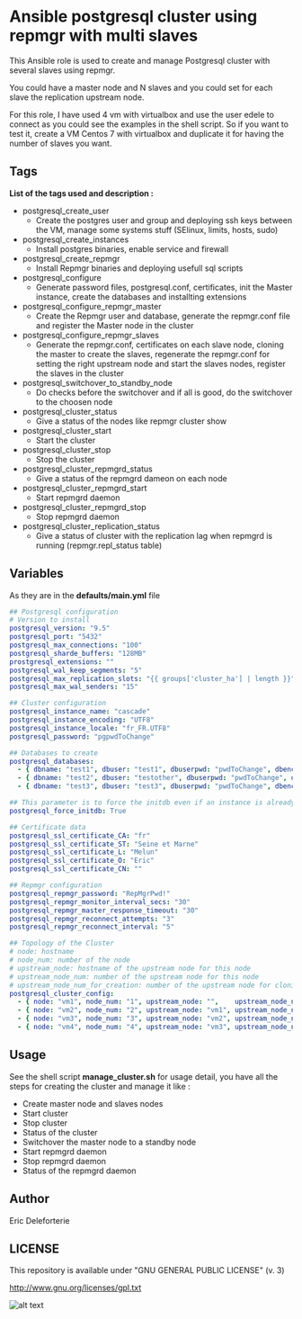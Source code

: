 # Ansible postgresql cluster using repmgr with multi slaves

This Ansible role is used to create and manage Postgresql cluster with several slaves using repmgr.

You could have a master node and N slaves and you could set for each slave the replication upstream node.

For this role, I have used 4 vm with virtualbox and use the user edele to connect as you could see the examples in the shell script. So if you want to test it, create a VM Centos 7 with virtualbox and duplicate it for having the number of slaves you want.

## Tags

**List of the tags used and description :**

* postgresql_create_user
    * Create the postgres user and group and deploying ssh keys between the VM, manage some systems stuff (SElinux, limits, hosts, sudo)
* postgresql_create_instances
    * Install postgres binaries, enable service and firewall
* postgresql_create_repmgr
    * Install Repmgr binaries and deploying usefull sql scripts
* postgresql_configure
    * Generate password files, postgresql.conf, certificates, init the Master instance, create the databases and installting extensions
* postgresql_configure_repmgr_master
    * Create the Repmgr user and database, generate the repmgr.conf file and register the Master node in the cluster
* postgresql_configure_repmgr_slaves
    * Generate the repmgr.conf, certificates on each slave node, cloning the master to create the slaves, regenerate the repmgr.conf for setting the right upstream node and start the slaves nodes, register the slaves in the cluster
* postgresql_switchover_to_standby_node
    * Do checks before the switchover and if all is good, do the switchover to the choosen node
* postgresql_cluster_status
    * Give a status of the nodes like repmgr cluster show
* postgresql_cluster_start
    * Start the cluster
* postgresql_cluster_stop
    * Stop the cluster
* postgresql_cluster_repmgrd_status
    * Give a status of the repmgrd dameon on each node
* postgresql_cluster_repmgrd_start
    * Start repmgrd daemon
* postgresql_cluster_repmgrd_stop
    * Stop repmgrd daemon
* postgresql_cluster_replication_status
    * Give a status of cluster with the replication lag when repmgrd is running (repmgr.repl_status table)

## Variables

As they are in the **defaults/main.yml** file

```yaml
## Postgresql configuration
# Version to install
postgresql_version: "9.5"
postgresql_port: "5432"
postgresql_max_connections: "100"
postgresql_sharde_buffers: "128MB"
prostgresql_extensions: ""
postgresql_wal_keep_segments: "5"
postgresql_max_replication_slots: "{{ groups['cluster_ha'] | length }}"
postgresql_max_wal_senders: "15"

## Cluster configuration
postgresql_instance_name: "cascade"
postgresql_instance_encoding: "UTF8"
postgresql_instance_locale: "fr_FR.UTF8"
postgresql_password: "pgpwdToChange"

## Databases to create 
postgresql_databases:
  - { dbname: "test1", dbuser: "test1", dbuserpwd: "pwdToChange", dbencoding: "UTF8", dbextensions: ["plpgsql","pg_stat_statements","sslinfo"]}
  - { dbname: "test2", dbuser: "testother", dbuserpwd: "pwdToChange", dbencoding: "UTF8", dbextensions: ["plpgsql","pg_stat_statements","sslinfo"]}
  - { dbname: "test3", dbuser: "test3", dbuserpwd: "pwdToChange", dbencoding: "UTF8", dbextensions: ["plpgsql","pg_stat_statements","sslinfo"]}  

## This parameter is to force the initdb even if an instance is already present, use it carrefully, it will erase all the Cluster
postgresql_force_initdb: True

## Certificate data
postgresql_ssl_certificate_CA: "fr"
postgresql_ssl_certificate_ST: "Seine et Marne"
postgresql_ssl_certificate_L: "Melun"
postgresql_ssl_certificate_O: "Eric"
postgresql_ssl_certificate_CN: ""

## Repmgr configuration
postgresql_repmgr_password: "RepMgrPwd!"
postgresql_repmgr_monitor_interval_secs: "30"
postgresql_repmgr_master_response_timeout: "30"
postgresql_repmgr_reconnect_attempts: "3"
postgresql_repmgr_reconnect_interval: "5"

## Topology of the Cluster
# node: hostname
# node_num: number of the node
# upstream_node: hostname of the upstream node for this node
# upstream_node_num: number of the upstream node for this node
# upstream_node_num_for_creation: number of the upstream node for cloning the slave, here the Master but could be a slave
postgresql_cluster_config:
  - { node: "vm1", node_num: "1", upstream_node: "",    upstream_node_num: "",  upstream_node_num_for_creation: ""}
  - { node: "vm2", node_num: "2", upstream_node: "vm1", upstream_node_num: "1", upstream_node_num_for_creation: "1"}
  - { node: "vm3", node_num: "3", upstream_node: "vm2", upstream_node_num: "2", upstream_node_num_for_creation: "1"}  
  - { node: "vm4", node_num: "4", upstream_node: "vm3", upstream_node_num: "3", upstream_node_num_for_creation: "1"}  
```

## Usage

See the shell script **manage_cluster.sh** for usage detail, you have all the steps for creating the cluster and manage it like :
* Create master node and slaves nodes
* Start cluster
* Stop cluster
* Status of the cluster
* Switchover the master node to a standby node
* Start repmgrd daemon
* Stop repmgrd daemon
* Status of the repmgrd daemon


Author
------
Eric Deleforterie


LICENSE
------
This repository is available under "GNU GENERAL PUBLIC LICENSE" (v. 3)

http://www.gnu.org/licenses/gpl.txt

![alt text](https://www.gnu.org/graphics/gplv3-127x51.png)

